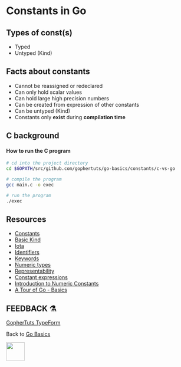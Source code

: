 # Constants in Go

## Types of const(s)

- Typed
- Untyped (Kind)

## Facts about constants

- Cannot be reassigned or redeclared
- Can only hold scalar values
- Can hold large high precision numbers
- Can be created from expression of other constants
- Can be untyped (Kind)
- Constants only **exist** during **compilation time**

## C background

#### How to run the C program

```bash
# cd into the project directory
cd $GOPATH/src/github.com/gophertuts/go-basics/constants/c-vs-go

# compile the program
gcc main.c -o exec

# run the program
./exec
```

## Resources

- [Constants](https://blog.golang.org/constants)
- [Basic Kind](https://golang.org/pkg/go/types/#Basic.Kind)
- [Iota](https://github.com/golang/go/wiki/Iota)
- [Identifiers](https://golang.org/ref/spec#Identifiers)
- [Keywords](https://golang.org/ref/spec#Keywords)
- [Numeric types](https://golang.org/ref/spec#Numeric_types)
- [Representability](https://golang.org/ref/spec#Representability)
- [Constant expressions](https://golang.org/ref/spec#Constant_expressions)
- [Introduction to Numeric Constants](https://www.ardanlabs.com/blog/2014/04/introduction-to-numeric-constants-in-go.html)
- [A Tour of Go - Basics](https://tour.golang.org/basics/1)

## FEEDBACK ⚗

[GopherTuts TypeForm](http://feedback.gophertuts.com)

Back to
[Go Basics](https://github.com/gophertuts/go-basics)

<img src="https://github.com/gophertuts/go-basics/raw/master/gophertuts.svg?sanitize=true" width="50px"/>
